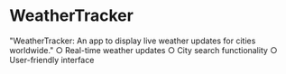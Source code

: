 # WeatherTracker
"WeatherTracker: An app to display live weather updates for cities worldwide."
○ Real-time weather updates
○ City search functionality
○ User-friendly interface
